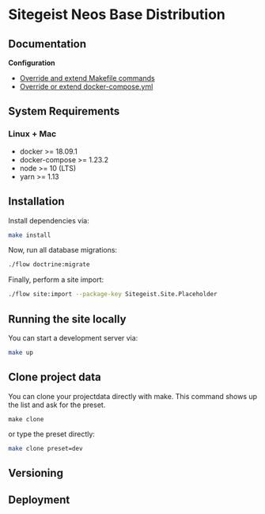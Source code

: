 # Sitegeist Neos Base Distribution

## Documentation

**Configuration**

* [Override and extend Makefile commands](docs/configuration/extend-makefile.md)
* [Override or extend docker-compose.yml](docs/configuration/override-docker-compose-yml.md)


## System Requirements

### Linux + Mac

* docker >= 18.09.1
* docker-compose >= 1.23.2
* node >= 10 (LTS)
* yarn >= 1.13

## Installation

Install dependencies via:

```sh
make install
```

Now, run all database migrations:

```sh
./flow doctrine:migrate
```

Finally, perform a site import:

```sh
./flow site:import --package-key Sitegeist.Site.Placeholder
```

## Running the site locally

You can start a development server via:

```sh
make up
```

## Clone project data

You can clone your projectdata directly with make. This command shows up the list and ask for the preset.

```
make clone
```

or type the preset directly:

```sh
make clone preset=dev
```

## Versioning

<!-- @TODO: Versioning -->

## Deployment

<!-- @TODO: Deployment -->

